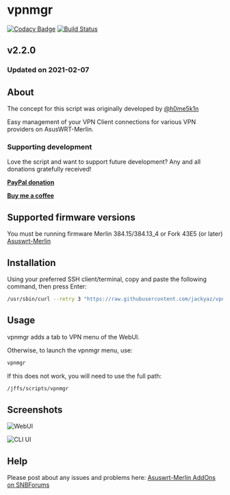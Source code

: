 # vpnmgr
[![Codacy Badge](https://app.codacy.com/project/badge/Grade/f73bdf3124904744b1844b4099f77bfe)](https://www.codacy.com/gh/jackyaz/vpnmgr/dashboard?utm_source=github.com&amp;utm_medium=referral&amp;utm_content=jackyaz/vpnmgr&amp;utm_campaign=Badge_Grade)
[![Build Status](https://travis-ci.com/jackyaz/vpnmgr.svg?branch=master)](https://travis-ci.com/jackyaz/vpnmgr)

## v2.2.0
### Updated on 2021-02-07
## About
The concept for this script was originally developed by [@h0me5k1n](https://github.com/h0me5k1n/asusmerlin-nvpnmgr)

Easy management of your VPN Client connections for various VPN providers on AsusWRT-Merlin.

### Supporting development
Love the script and want to support future development? Any and all donations gratefully received!

[**PayPal donation**](https://paypal.me/jackyaz21)

[**Buy me a coffee**](https://www.buymeacoffee.com/jackyaz)

## Supported firmware versions
You must be running firmware Merlin 384.15/384.13_4 or Fork 43E5 (or later) [Asuswrt-Merlin](https://asuswrt.lostrealm.ca/)

## Installation
Using your preferred SSH client/terminal, copy and paste the following command, then press Enter:

```sh
/usr/sbin/curl --retry 3 "https://raw.githubusercontent.com/jackyaz/vpnmgr/master/vpnmgr.sh" -o "/jffs/scripts/vpnmgr" && chmod 0755 /jffs/scripts/vpnmgr && /jffs/scripts/vpnmgr install
```

## Usage
vpnmgr adds a tab to VPN menu of the WebUI.

Otherwise, to launch the vpnmgr menu, use:
```sh
vpnmgr
```

If this does not work, you will need to use the full path:
```sh
/jffs/scripts/vpnmgr
```

## Screenshots

![WebUI](https://puu.sh/HevUo/0600bbea5c.png)

![CLI UI](https://puu.sh/HevPC/4f5ddfc3d6.png)

## Help
Please post about any issues and problems here: [Asuswrt-Merlin AddOns on SNBForums](https://www.snbforums.com/forums/asuswrt-merlin-addons.60/)
